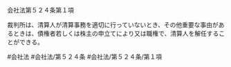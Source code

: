 会社法第５２４条第１項

裁判所は、清算人が清算事務を適切に行っていないとき、その他重要な事由があるときは、債権者若しくは株主の申立てにより又は職権で、清算人を解任することができる。

#会社法
#会社法/第５２４条
#会社法/第５２４条/第１項
